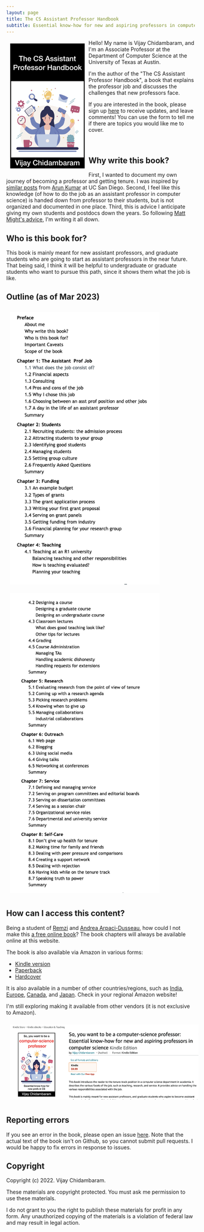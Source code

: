 ```yaml
---
layout: page
title: The CS Assistant Professor Handbook
subtitle: Essential know-how for new and aspiring professors in computer science
---
```


<img src="assets/img/cover.png" style="float:left;width:200px;margin:10px 10px 10px 10px">

Hello! My name is Vijay Chidambaram, and I'm an Associate Professor at the Department of Computer Science at the University of Texas at Austin. 

I'm the author of the "The CS Assistant Professor Handbook", a book that explains the professor job and discusses the challenges that new professors face. 

If you are interested in the book, please sign up [here](https://forms.gle/VsHjhUBUTAR9a6nJ8) to receive updates, and leave comments! You can use the form to tell me if there are topics you would like me to cover.

<p><br></p>

## Why write this book?

First, I wanted to document my own journey of becoming a professor and getting tenure. I was inspired by [similar posts](https://arunis100.medium.com/the-secret-lives-of-millennial-cs-assistant-professors-part-1-41dc712375ca) from [Arun Kumar](https://cseweb.ucsd.edu/~arunkk/) at UC San Diego. Second, I feel like this knowledge (of how to do the job as an assistant professor in computer science) is handed down from professor to their students, but is not organized and documented in one place. Third, this is advice I anticipate giving my own students and postdocs down the years. So following [Matt Might's advice](https://matt.might.net/articles/how-to-blog-as-an-academic/), I'm writing it all down. 

## Who is this book for?

This book is mainly meant for new assistant professors, and graduate students who are going to start as assistant professors in the near future. That being said, I think it will be helpful to undergraduate or graduate students who want to pursue this path, since it shows them what the job is like. 

## Outline (as of Mar 2023)

<img src="assets/img/outline-1.png" style="text-align:center;width:400px;margin:10px 10px 10px 10px">
<img src="assets/img/outline-2.png" style="text-align:center;width:400px;margin:10px 10px 10px 10px">

## How can I access this content? 

Being a student of [Remzi](http://www.cs.wisc.edu/~remzi) and [Andrea Arpaci-Dusseau](http://www.cs.wisc.edu/~dusseau), how could I not make this [a free online book](http://from-a-to-remzi.blogspot.com/2014/01/the-case-for-free-online-books-fobs.html)? The book chapters will always be available online at this website.

The book is also available via Amazon in various forms: <br>
- [Kindle version](https://www.amazon.com/dp/B0BPLYLKQK)
- [Paperback](https://www.amazon.com/dp/B0CCCQR3T2)
- [Hardcover](https://www.amazon.com/dp/B0CCCX6LRC)

It is also available in a number of other countries/regions, such as [India](https://www.amazon.in/dp/B0BPLYLKQK), [Europe](https://www.amazon.de/dp/B0BPLYLKQK), [Canada](https://www.amazon.ca/dp/B0BPLYLKQK), and [Japan](https://www.amazon.co.jp/dp/B0BPLYLKQK). Check in your regional Amazon website!

I'm still exploring making it available from other vendors (it is not exclusive to Amazon).

<img src="assets/img/kindle.png" style="float:center;height:200px;margin:10px 10px 10px 10px">

## Reporting errors 

If you see an error in the book, please open an issue [here](https://github.com/vijay03/asstprofbook/issues). Note that the actual text of the book isn't on Github, so you cannot submit pull requests. I would be happy to fix errors in response to issues. 

## Copyright 

Copyright (c) 2022. Vijay Chidambaram. 

These materials are copyright protected. You must ask me permission to use these materials.

I do not grant to you the right to publish these materials for profit in any form. Any unauthorized copying of the  materials is a violation of federal law and may result in legal action.
